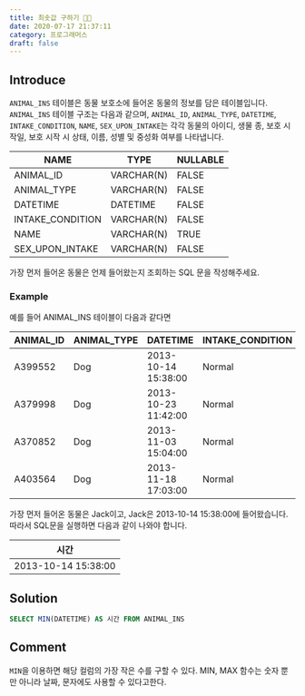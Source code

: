 ```yaml
---
title: 최솟값 구하기 🧗🏻
date: 2020-07-17 21:37:11
category: 프로그래머스
draft: false
---
```


## Introduce

`ANIMAL_INS` 테이블은 동물 보호소에 들어온 동물의 정보를 담은 테이블입니다. `ANIMAL_INS` 테이블 구조는 다음과 같으며, `ANIMAL_ID`, `ANIMAL_TYPE`, `DATETIME`, `INTAKE_CONDITION`, `NAME`, `SEX_UPON_INTAKE`는 각각 동물의 아이디, 생물 종, 보호 시작일, 보호 시작 시 상태, 이름, 성별 및 중성화 여부를 나타냅니다.

<div class="table" markdown="block">

| NAME             	| TYPE       	| NULLABLE 	|
|------------------	|------------	|----------	|
| ANIMAL_ID        	| VARCHAR(N) 	| FALSE    	|
| ANIMAL_TYPE      	| VARCHAR(N) 	| FALSE    	|
| DATETIME         	| DATETIME   	| FALSE    	|
| INTAKE_CONDITION 	| VARCHAR(N) 	| FALSE    	|
| NAME             	| VARCHAR(N) 	| TRUE     	|
| SEX_UPON_INTAKE  	| VARCHAR(N) 	| FALSE    	|

</div>

가장 먼저 들어온 동물은 언제 들어왔는지 조회하는 SQL 문을 작성해주세요.

### Example

예를 들어 ANIMAL_INS 테이블이 다음과 같다면

<div class="table" markdown="block">

| ANIMAL_ID 	| ANIMAL_TYPE 	| DATETIME            	| INTAKE_CONDITION 	| NAME     	| SEX_UPON_INTAKE 	|
|-----------	|-------------	|---------------------	|------------------	|----------	|-----------------	|
| A399552   	| Dog         	| 2013-10-14 15:38:00 	| Normal           	| Jack     	| Neutered Male   	|
| A379998   	| Dog         	| 2013-10-23 11:42:00 	| Normal           	| Disciple 	| Intact Male     	|
| A370852   	| Dog         	| 2013-11-03 15:04:00 	| Normal           	| Katie    	| Spayed Female   	|
| A403564   	| Dog         	| 2013-11-18 17:03:00 	| Normal           	| Anna     	| Spayed Female   	|

</div>

가장 먼저 들어온 동물은 Jack이고, Jack은 2013-10-14 15:38:00에 들어왔습니다. 따라서 SQL문을 실행하면 다음과 같이 나와야 합니다.

| 시간               	|
|---------------------	|
| 2013-10-14 15:38:00 	|

## Solution

```sql
SELECT MIN(DATETIME) AS 시간 FROM ANIMAL_INS
```

## Comment

`MIN`을 이용하면 해당 컬럼의 가장 작은 수를 구할 수 있다. MIN, MAX 함수는 숫자 뿐만 아니라 날짜, 문자에도 사용할 수 있다고한다.